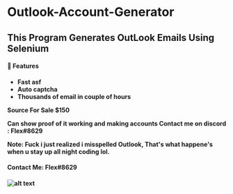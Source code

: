 # Outlook-Account-Generator

This Program Generates OutLook Emails Using Selenium
---

<h4> 🔑 Features <h4> 

<!-- BLOG-POST-LIST:START -->
  - Fast asf
  - Auto captcha 
  - Thousands of email in couple of hours 
  
  Source For Sale $150
  <!-- BLOG-POST-LIST:EnD -->
  Can show proof of it working and making accounts 
  Contact me on discord : Flex#8629
  
  Note: Fuck i just realized i misspelled Outlook, That's what happene's when u stay up all night coding lol.
  
  
  <h4> Contact Me: Flex#8629 <h4>
    
![alt text](https://cdn.discordapp.com/attachments/899424300120027216/940392757464277063/out.png)    
    






